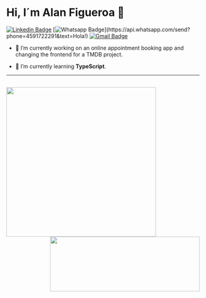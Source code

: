 # Hi, I´m Alan Figueroa 👋

[![Linkedin Badge](https://img.shields.io/badge/-LinkedIn-blue?style=flat-square&logo=Linkedin&logoColor=white&link=https://www.linkedin.com/in/alan-js-figueroa/)](https://www.linkedin.com/in/alan-js-figueroa/)
[![Whatsapp Badge](https://img.shields.io/badge/-Whatsapp-4CA143?style=flat-square&labelColor=4CA143&logo=whatsapp&logoColor=white&link=https://api.whatsapp.com/send?phone=4591722291&text=Hola!)](https://api.whatsapp.com/send?phone=4591722291&text=Hola!)
[![Gmail Badge](https://img.shields.io/badge/-Gmail-c14438?style=flat-square&logo=Gmail&logoColor=white&link=mailto:alan.figueroa.cl@gmail.com)](mailto:alan.figueroa.cl@gmail.com)



- 🔭 I’m currently working on an online appointment booking app and changing the frontend for a TMDB project.

- 🌱 I’m currently learning **TypeScript**.
 



------------------------------------------------------------------------------------------------------------------------------------------

<br>


<a href="https://github.com/alanff97/github-readme-stats" style="margin-right:385px">
  <img align="left" src="https://github-readme-stats.vercel.app/api?username=alanff97&hide=contribs&show_icons=true&count_private=true&theme=cobalt"  style="width:390px"/>
</a>
<a href="https://github.com/alanff97">
  <img  align="right"  style="width:390px;height:143px" src="https://github-readme-stats.vercel.app/api/top-langs/?username=alanff97&layout=compact" />
</a>
